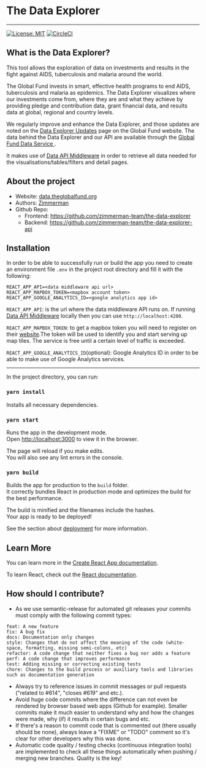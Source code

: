 # The Data Explorer

---

[![License: MIT](https://img.shields.io/badge/License-MIT-blue.svg)](https://github.com/zimmerman-team/the-data-explorer/blob/main/LICENSE.MD)
[![CircleCI](https://circleci.com/gh/zimmerman-team/the-data-explorer/tree/main.svg?style=svg&circle-token=6f6ecdaed1d23739b91848d368c60fa6c9518b5c)](https://circleci.com/gh/zimmerman-team/the-data-explorer/tree/main)

## What is the Data Explorer?

This tool allows the exploration of data on investments and results in the fight against AIDS, tuberculosis and malaria around the world.

The Global Fund invests in smart, effective health programs to end AIDS, tuberculosis and malaria as epidemics. The Data Explorer visualizes where our investments come from, where they are and what they achieve by providing pledge and contribution data, grant financial data, and results data at global, regional and country levels.

We regularly improve and enhance the Data Explorer, and those updates are noted on the <a href= "https://www.theglobalfund.org/en/updates/data/" target="_blank">Data Explorer Updates</a> page on the Global Fund website. The data behind the Data Explorer and our API are available through the <a href="https://data-service.theglobalfund.org/" target="_blank">Global Fund Data Service </a>.

It makes use of [Data API Middleware](https://github.com/zimmerman-team/the-data-explorer-api/) in order to retrieve all data needed for the visualisations/tables/filters and detail pages.

## About the project

- Website: <a href="https://data.theglobalfund.org" target="_blank">data.theglobalfund.org</a>
- Authors: <a href="https://www.zimmerman.team/" target="_blank">Zimmerman</a>
- Github Repo:
  - Frontend: <a href="https://github.com/zimmerman-team/the-data-explorer" target="_blank">https://github.com/zimmerman-team/the-data-explorer</a>
  - Backend: <a href="https://github.com/zimmerman-team/the-data-explorer-api" target="_blank">https://github.com/zimmerman-team/the-data-explorer-api</a>

## Installation

In order to be able to successfully run or build the app you need to create an environment file `.env` in the project root directory and fill it with the following:

```
REACT_APP_API=<data middleware api url>
REACT_APP_MAPBOX_TOKEN=<mapbox account token>
REACT_APP_GOOGLE_ANALYTICS_ID=<google analytics app id>
```

`REACT_APP_API`: is the url where the data middleware API runs on. If running [Data API Middleware](https://github.com/zimmerman-team/the-data-explorer-api/) locally then you can use `http://localhost:4200`.

`REACT_APP_MAPBOX_TOKEN`: to get a mapbox token you will need to register on their [website](https://www.mapbox.com).The token will be used to identify you and start serving up map tiles. The service is free until a certain level of traffic is exceeded.

`REACT_APP_GOOGLE_ANALYTICS_ID`(optional): Google Analytics ID in order to be able to make use of Google Analytics services.

---

In the project directory, you can run:

### `yarn install`

Installs all necessary dependencies.

### `yarn start`

Runs the app in the development mode.<br />
Open [http://localhost:3000](http://localhost:3000) to view it in the browser.

The page will reload if you make edits.<br />
You will also see any lint errors in the console.

### `yarn build`

Builds the app for production to the `build` folder.<br />
It correctly bundles React in production mode and optimizes the build for the best performance.

The build is minified and the filenames include the hashes.<br />
Your app is ready to be deployed!

See the section about [deployment](https://facebook.github.io/create-react-app/docs/deployment) for more information.

## Learn More

You can learn more in the [Create React App documentation](https://facebook.github.io/create-react-app/docs/getting-started).

To learn React, check out the [React documentation](https://reactjs.org/).

## How should I contribute?

- As we use semantic-release for automated git releases your commits must comply with the following commit types:

```
feat: A new feature
fix: A bug fix
docs: Documentation only changes
style: Changes that do not affect the meaning of the code (white-space, formatting, missing semi-colons, etc)
refactor: A code change that neither fixes a bug nor adds a feature
perf: A code change that improves performance
test: Adding missing or correcting existing tests
chore: Changes to the build process or auxiliary tools and libraries such as documentation generation
```

- Always try to reference issues in commit messages or pull requests ("related to #614", "closes #619" and etc.).
- Avoid huge code commits where the difference can not even be rendered by browser based web apps (Github for example). Smaller commits make it much easier to understand why and how the changes were made, why (if) it results in certain bugs and etc.
- If there's a reason to commit code that is commented out (there usually should be none), always leave a "FIXME" or "TODO" comment so it's clear for other developers why this was done.
- Automatic code quality / testing checks (continuous integration tools) are implemented to check all these things automatically when pushing / merging new branches. Quality is the key!
